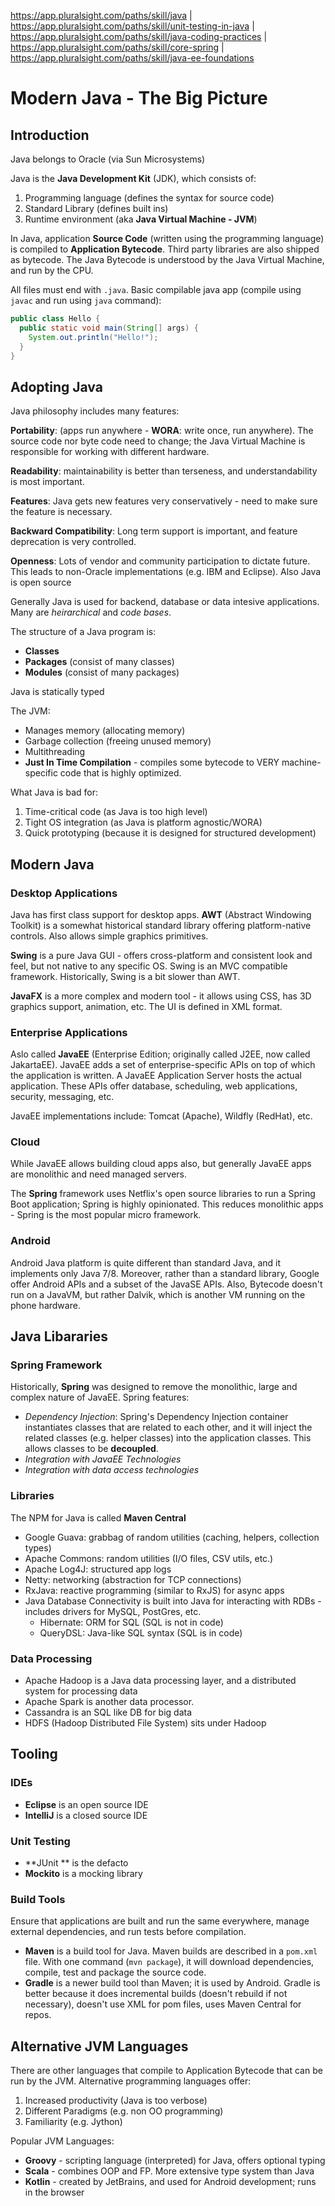 https://app.pluralsight.com/paths/skill/java | https://app.pluralsight.com/paths/skill/unit-testing-in-java | https://app.pluralsight.com/paths/skill/java-coding-practices | https://app.pluralsight.com/paths/skill/core-spring | https://app.pluralsight.com/paths/skill/java-ee-foundations

# Modern Java - The Big Picture

## Introduction

Java belongs to Oracle (via Sun Microsystems)

Java is the **Java Development Kit** (JDK), which consists of:

1. Programming language (defines the syntax for source code)
2. Standard Library (defines built ins)
3. Runtime environment (aka **Java Virtual Machine - JVM**)

In Java, application **Source Code** (written using the programming language) is compiled to **Application Bytecode**. Third party libraries are also shipped as bytecode. The Java Bytecode is understood by the Java Virtual Machine, and run by the CPU.

All files must end with `.java`. Basic compilable java app (compile using `javac` and run using `java` command):

```java
public class Hello {
  public static void main(String[] args) {
    System.out.println("Hello!");
  }
}
```



## Adopting Java

Java philosophy includes many features:

**Portability**: (apps run anywhere - **WORA**: write once, run anywhere). The source code nor byte code need to change; the Java Virtual Machine is responsible for working with different hardware.

**Readability**: maintainability is better than terseness, and understandability is most important.

**Features**: Java gets new features very conservatively - need to make sure the feature is necessary.

**Backward Compatibility**: Long term support is important, and feature deprecation is very controlled.

**Openness**: Lots of vendor and community participation to dictate future. This leads to non-Oracle implementations (e.g. IBM and Eclipse). Also Java is open source



Generally Java is used for backend, database or data intesive applications. Many are *heirarchical* and *code bases*.

The structure of a Java program is:

- **Classes**
- **Packages** (consist of many classes)
- **Modules** (consist of many packages)

Java is statically typed

The JVM:

- Manages memory (allocating memory)
- Garbage collection (freeing unused memory)
- Multithreading
- **Just In Time Compilation** - compiles some bytecode to VERY machine-specific code that is highly optimized.



What Java is bad for:

1. Time-critical code (as Java is too high level)
2. Tight OS integration (as Java is platform agnostic/WORA)
3. Quick prototyping (because it is designed for structured development)



## Modern Java

### Desktop Applications

Java has first class support for desktop apps. **AWT** (Abstract Windowing Toolkit) is a somewhat historical standard library offering platform-native controls. Also allows simple graphics primitives.

**Swing** is a pure Java GUI - offers cross-platform and consistent look and feel, but not native to any specific OS. Swing is an MVC compatible framework. Historically, Swing is a bit slower than AWT.

**JavaFX** is a more complex and modern tool - it allows using CSS, has 3D graphics support, animation, etc. The UI is defined in XML format.

### Enterprise Applications

Aslo called **JavaEE** (Enterprise Edition; originally called J2EE, now called JakartaEE). JavaEE adds a set of enterprise-specific APIs on top of which the application is written. A JavaEE Application Server hosts the actual application. These APIs offer database, scheduling, web applications, security, messaging, etc.

JavaEE implementations include: Tomcat (Apache), Wildfly (RedHat), etc.

### Cloud

While JavaEE allows building cloud apps also, but generally JavaEE apps are monolithic and need managed servers.

The **Spring** framework uses Netflix's open source libraries to run a Spring Boot application; Spring is highly opinionated. This reduces monolithic apps - Spring is the most popular micro framework.

### Android

Android Java platform is quite different than standard Java, and it implements only Java 7/8. Moreover, rather than a standard library, Google offer Android APIs and a subset of the JavaSE APIs. Also, Bytecode doesn't run on a JavaVM, but rather Dalvik, which is another VM running on the phone hardware.



## Java Libararies

### Spring Framework

Historically, **Spring** was designed to remove the monolithic, large and complex nature of JavaEE. Spring features:

- *Dependency Injection*:
    Spring's Dependency Injection container instantiates classes that are related to each other, and it will inject the related classes (e.g. helper classes) into the application classes. This allows classes to be **decoupled**.
- *Integration with JavaEE Technologies*
- *Integration with data access technologies*

### Libraries

The NPM for Java is called **Maven Central**

- Google Guava: grabbag of random utilities (caching, helpers, collection types)
- Apache Commons: random utilities (I/O files, CSV utils, etc.)
- Apache Log4J: structured app logs
- Netty: networking (abstraction for TCP connections)
- RxJava: reactive programming (similar to RxJS) for async apps
- Java Database Connectivity is built into Java for interacting with RDBs - includes drivers for MySQL, PostGres, etc.
    - Hibernate: ORM for SQL (SQL is not in code)
    - QueryDSL: Java-like SQL syntax (SQL is in code)

### Data Processing

- Apache Hadoop is a Java data processing layer, and a distributed system for processing data
- Apache Spark is another data processor.
- Cassandra is an SQL like DB for big data
- HDFS (Hadoop Distributed File System) sits under Hadoop



## Tooling

### IDEs

- **Eclipse** is an open source IDE
- **IntelliJ** is a closed source IDE

### Unit Testing

- **JUnit ** is the defacto
- **Mockito** is a mocking library

### Build Tools

Ensure that applications are built and run the same everywhere, manage external dependencies, and run tests before compilation.

- **Maven** is a build tool for Java. Maven builds are described in a `pom.xml` file. With one command (`mvn package`), it will download dependencies, compile, test and package the source code.
- **Gradle** is a newer build tool than Maven; it is used by Android. Gradle is better because it does incremental builds (doesn't rebuild if not necessary), doesn't use XML for pom files, uses Maven Central for repos.



## Alternative JVM Languages

There are other languages that compile to Application Bytecode that can be run by the JVM. Alternative programming languages offer:

1. Increased productivity (Java is too verbose)
2. Different Paradigms (e.g. non OO programming)
3. Familiarity (e.g. Jython)

Popular JVM Languages:

- **Groovy** - scripting language (interpreted) for Java, offers optional typing
- **Scala** - combines OOP and FP. More extensive type system than Java
- **Kotlin** - created by JetBrains, and used for Android development; runs in the browser